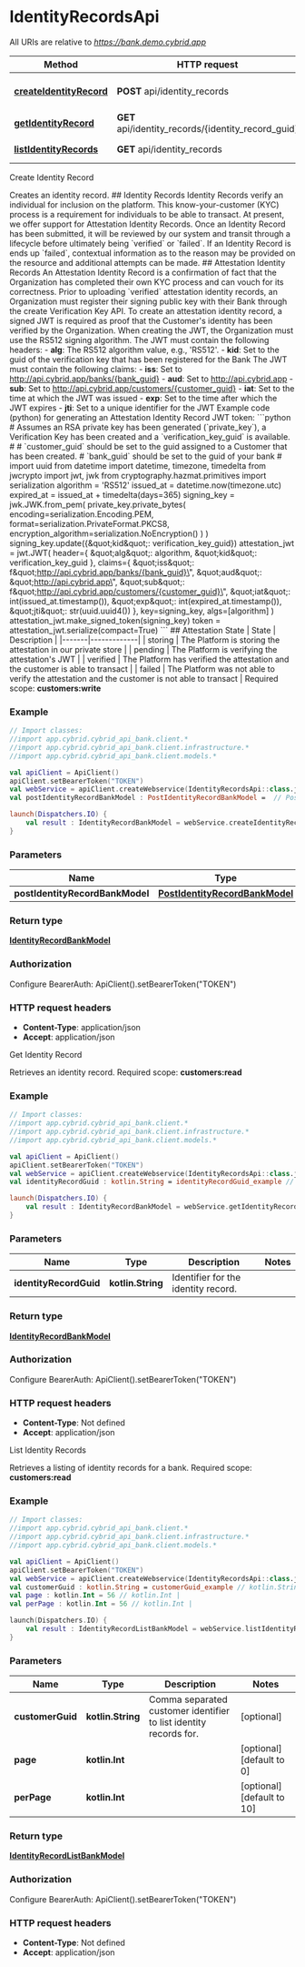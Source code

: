 # IdentityRecordsApi

All URIs are relative to *https://bank.demo.cybrid.app*

Method | HTTP request | Description
------------- | ------------- | -------------
[**createIdentityRecord**](IdentityRecordsApi.md#createIdentityRecord) | **POST** api/identity_records | Create Identity Record
[**getIdentityRecord**](IdentityRecordsApi.md#getIdentityRecord) | **GET** api/identity_records/{identity_record_guid} | Get Identity Record
[**listIdentityRecords**](IdentityRecordsApi.md#listIdentityRecords) | **GET** api/identity_records | List Identity Records



Create Identity Record

Creates an identity record.  ## Identity Records  Identity Records verify an individual for inclusion on the platform. This know-your-customer (KYC) process is a requirement for individuals to be able to transact. At present, we offer support for Attestation Identity Records.  Once an Identity Record has been submitted, it will be reviewed by our system and transit through a lifecycle before ultimately being &#x60;verified&#x60; or &#x60;failed&#x60;. If an Identity Record is ends up &#x60;failed&#x60;, contextual information as to the reason may be provided on the resource and additional attempts can be made.  ## Attestation Identity Records  An Attestation Identity Record is a confirmation of fact that the Organization has completed their own KYC process and can vouch for its correctness.  Prior to uploading &#x60;verified&#x60; attestation identity records, an Organization must register their signing public key with their Bank through the create Verification Key API.  To create an attestation identity record, a signed JWT is required as proof that the Customer&#39;s identity has been verified by the Organization. When creating the JWT, the Organization must use the RS512 signing algorithm.  The JWT must contain the following headers:  - **alg**: The RS512 algorithm value, e.g., &#39;RS512&#39;. - **kid**: Set to the guid of the verification key that has been registered for the Bank  The JWT must contain the following claims:  - **iss**: Set to http://api.cybrid.app/banks/{bank_guid} - **aud**: Set to http://api.cybrid.app - **sub**: Set to http://api.cybrid.app/customers/{customer_guid} - **iat**: Set to the time at which the JWT was issued - **exp**: Set to the time after which the JWT expires - **jti**: Set to a unique identifier for the JWT  Example code (python) for generating an Attestation Identity Record JWT token:  &#x60;&#x60;&#x60;python # Assumes an RSA private key has been generated (&#x60;private_key&#x60;), a Verification Key has been created and a &#x60;verification_key_guid&#x60; is available. # # &#x60;customer_guid&#x60; should be set to the guid assigned to a Customer that has been created. # &#x60;bank_guid&#x60; should be set to the guid of your bank #  import uuid  from datetime import datetime, timezone, timedelta from jwcrypto import jwt, jwk from cryptography.hazmat.primitives import serialization  algorithm &#x3D; &#39;RS512&#39; issued_at &#x3D; datetime.now(timezone.utc) expired_at &#x3D; issued_at + timedelta(days&#x3D;365)  signing_key &#x3D; jwk.JWK.from_pem(     private_key.private_bytes(         encoding&#x3D;serialization.Encoding.PEM,         format&#x3D;serialization.PrivateFormat.PKCS8,         encryption_algorithm&#x3D;serialization.NoEncryption()     ) ) signing_key.update({\&quot;kid\&quot;: verification_key_guid})  attestation_jwt &#x3D; jwt.JWT(     header&#x3D;{         \&quot;alg\&quot;: algorithm,         \&quot;kid\&quot;: verification_key_guid     },     claims&#x3D;{         \&quot;iss\&quot;: f\&quot;http://api.cybrid.app/banks/{bank_guid}\&quot;,         \&quot;aud\&quot;: \&quot;http://api.cybrid.app\&quot;,         \&quot;sub\&quot;: f\&quot;http://api.cybrid.app/customers/{customer_guid}\&quot;,         \&quot;iat\&quot;: int(issued_at.timestamp()),         \&quot;exp\&quot;: int(expired_at.timestamp()),         \&quot;jti\&quot;: str(uuid.uuid4())     },     key&#x3D;signing_key,     algs&#x3D;[algorithm] ) attestation_jwt.make_signed_token(signing_key)  token &#x3D; attestation_jwt.serialize(compact&#x3D;True) &#x60;&#x60;&#x60;  ## Attestation State  | State | Description | |-------|-------------| | storing | The Platform is storing the attestation in our private store | | pending | The Platform is verifying the attestation&#39;s JWT | | verified | The Platform has verified the attestation and the customer is able to transact | | failed | The Platform was not able to verify the attestation and the customer is not able to transact |    Required scope: **customers:write**

### Example
```kotlin
// Import classes:
//import app.cybrid.cybrid_api_bank.client.*
//import app.cybrid.cybrid_api_bank.client.infrastructure.*
//import app.cybrid.cybrid_api_bank.client.models.*

val apiClient = ApiClient()
apiClient.setBearerToken("TOKEN")
val webService = apiClient.createWebservice(IdentityRecordsApi::class.java)
val postIdentityRecordBankModel : PostIdentityRecordBankModel =  // PostIdentityRecordBankModel | 

launch(Dispatchers.IO) {
    val result : IdentityRecordBankModel = webService.createIdentityRecord(postIdentityRecordBankModel)
}
```

### Parameters

Name | Type | Description  | Notes
------------- | ------------- | ------------- | -------------
 **postIdentityRecordBankModel** | [**PostIdentityRecordBankModel**](PostIdentityRecordBankModel.md)|  |

### Return type

[**IdentityRecordBankModel**](IdentityRecordBankModel.md)

### Authorization


Configure BearerAuth:
    ApiClient().setBearerToken("TOKEN")

### HTTP request headers

 - **Content-Type**: application/json
 - **Accept**: application/json


Get Identity Record

Retrieves an identity record.  Required scope: **customers:read**

### Example
```kotlin
// Import classes:
//import app.cybrid.cybrid_api_bank.client.*
//import app.cybrid.cybrid_api_bank.client.infrastructure.*
//import app.cybrid.cybrid_api_bank.client.models.*

val apiClient = ApiClient()
apiClient.setBearerToken("TOKEN")
val webService = apiClient.createWebservice(IdentityRecordsApi::class.java)
val identityRecordGuid : kotlin.String = identityRecordGuid_example // kotlin.String | Identifier for the identity record.

launch(Dispatchers.IO) {
    val result : IdentityRecordBankModel = webService.getIdentityRecord(identityRecordGuid)
}
```

### Parameters

Name | Type | Description  | Notes
------------- | ------------- | ------------- | -------------
 **identityRecordGuid** | **kotlin.String**| Identifier for the identity record. |

### Return type

[**IdentityRecordBankModel**](IdentityRecordBankModel.md)

### Authorization


Configure BearerAuth:
    ApiClient().setBearerToken("TOKEN")

### HTTP request headers

 - **Content-Type**: Not defined
 - **Accept**: application/json


List Identity Records

Retrieves a listing of identity records for a bank.  Required scope: **customers:read**

### Example
```kotlin
// Import classes:
//import app.cybrid.cybrid_api_bank.client.*
//import app.cybrid.cybrid_api_bank.client.infrastructure.*
//import app.cybrid.cybrid_api_bank.client.models.*

val apiClient = ApiClient()
apiClient.setBearerToken("TOKEN")
val webService = apiClient.createWebservice(IdentityRecordsApi::class.java)
val customerGuid : kotlin.String = customerGuid_example // kotlin.String | Comma separated customer identifier to list identity records for.
val page : kotlin.Int = 56 // kotlin.Int | 
val perPage : kotlin.Int = 56 // kotlin.Int | 

launch(Dispatchers.IO) {
    val result : IdentityRecordListBankModel = webService.listIdentityRecords(customerGuid, page, perPage)
}
```

### Parameters

Name | Type | Description  | Notes
------------- | ------------- | ------------- | -------------
 **customerGuid** | **kotlin.String**| Comma separated customer identifier to list identity records for. | [optional]
 **page** | **kotlin.Int**|  | [optional] [default to 0]
 **perPage** | **kotlin.Int**|  | [optional] [default to 10]

### Return type

[**IdentityRecordListBankModel**](IdentityRecordListBankModel.md)

### Authorization


Configure BearerAuth:
    ApiClient().setBearerToken("TOKEN")

### HTTP request headers

 - **Content-Type**: Not defined
 - **Accept**: application/json


